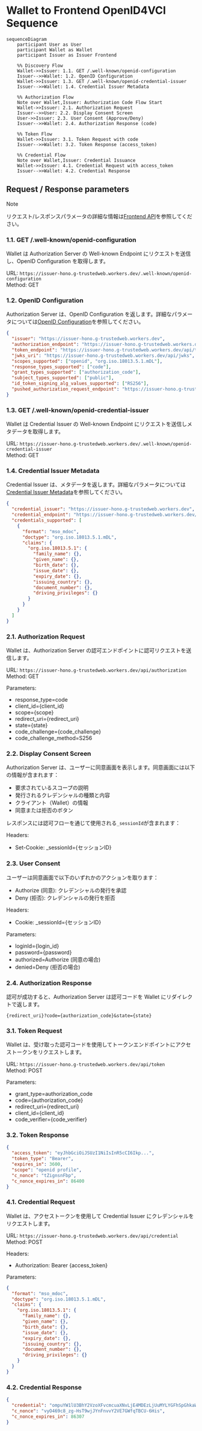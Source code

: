 # Wallet to Frontend OpenID4VCI Sequence

```mermaid
sequenceDiagram
    participant User as User
    participant Wallet as Wallet
    participant Issuer as Issuer Frontend

    %% Discovery Flow
    Wallet->>Issuer: 1.1. GET /.well-known/openid-configuration
    Issuer-->>Wallet: 1.2. OpenID Configuration
    Wallet->>Issuer: 1.3. GET /.well-known/openid-credential-issuer
    Issuer-->>Wallet: 1.4. Credential Issuer Metadata

    %% Authorization Flow
    Note over Wallet,Issuer: Authorization Code Flow Start
    Wallet->>Issuer: 2.1. Authorization Request
    Issuer-->>User: 2.2. Display Consent Screen
    User->>Issuer: 2.3. User Consent (Approve/Deny)
    Issuer-->>Wallet: 2.4. Authorization Response (code)

    %% Token Flow
    Wallet->>Issuer: 3.1. Token Request with code
    Issuer-->>Wallet: 3.2. Token Response (access_token)

    %% Credential Flow
    Note over Wallet,Issuer: Credential Issuance
    Wallet->>Issuer: 4.1. Credential Request with access_token
    Issuer-->>Wallet: 4.2. Credential Response
```

## Request / Response parameters

> [!NOTE]
> リクエスト/レスポンスパラメータの詳細な情報は[Frontend API](../api/frontend/)を参照してください。

### 1.1. GET /.well-known/openid-configuration

Wallet は Authorization Server の Well-known Endpoint にリクエストを送信し、OpenID Configuration を取得します。

URL: `https://issuer-hono.g-trustedweb.workers.dev/.well-known/openid-configuration`  
Method: GET

### 1.2. OpenID Configuration

Authorization Server は、OpenID Configuration を返します。詳細なパラメータについては[OpenID Configuration](https://openid.net/specs/openid-connect-discovery-1_0.html#ProviderMetadata)を参照してください。

```json
{
  "issuer": "https://issuer-hono.g-trustedweb.workers.dev",
  "authorization_endpoint": "https://issuer-hono.g-trustedweb.workers.dev/api/authorization",
  "token_endpoint": "https://issuer-hono.g-trustedweb.workers.dev/api/token",
  "jwks_uri": "https://issuer-hono.g-trustedweb.workers.dev/api/jwks",
  "scopes_supported": ["openid", "org.iso.18013.5.1.mDL"],
  "response_types_supported": ["code"],
  "grant_types_supported": ["authorization_code"],
  "subject_types_supported": ["public"],
  "id_token_signing_alg_values_supported": ["RS256"],
  "pushed_authorization_request_endpoint": "https://issuer-hono.g-trustedweb.workers.dev/api/par"
}
```

### 1.3. GET /.well-known/openid-credential-issuer

Wallet は Credential Issuer の Well-known Endpoint にリクエストを送信しメタデータを取得します。

URL: `https://issuer-hono.g-trustedweb.workers.dev/.well-known/openid-credential-issuer`  
Method: GET

### 1.4. Credential Issuer Metadata

Credential Issuer は、メタデータを返します。詳細なパラメータについては[Credential Issuer Metadata](https://openid.github.io/OpenID4VCI/openid-4-verifiable-credential-issuance-wg-draft.html#name-credential-issuer-metadata-p)を参照してください。

```json
{
  "credential_issuer": "https://issuer-hono.g-trustedweb.workers.dev",
  "credential_endpoint": "https://issuer-hono.g-trustedweb.workers.dev/api/credential",
  "credentials_supported": [
    {
      "format": "mso_mdoc",
      "doctype": "org.iso.18013.5.1.mDL",
      "claims": {
        "org.iso.18013.5.1": {
          "family_name": {},
          "given_name": {},
          "birth_date": {},
          "issue_date": {},
          "expiry_date": {},
          "issuing_country": {},
          "document_number": {},
          "driving_privileges": {}
        }
      }
    }
  ]
}
```

### 2.1. Authorization Request

Wallet は、Authorization Server の認可エンドポイントに認可リクエストを送信します。

URL: `https://issuer-hono.g-trustedweb.workers.dev/api/authorization`  
Method: GET

Parameters:

- response_type=code
- client_id={client_id}
- scope={scope}
- redirect_uri={redirect_uri}
- state={state}
- code_challenge={code_challenge}
- code_challenge_method=S256

### 2.2. Display Consent Screen

Authorization Server は、ユーザーに同意画面を表示します。同意画面には以下の情報が含まれます：

- 要求されているスコープの説明
- 発行されるクレデンシャルの種類と内容
- クライアント（Wallet）の情報
- 同意または拒否のボタン

レスポンスには認可フローを通じて使用される`_sessionId`が含まれます：

Headers:
- Set-Cookie: _sessionId={セッションID}

### 2.3. User Consent

ユーザーは同意画面で以下のいずれかのアクションを取ります：

- Authorize (同意): クレデンシャルの発行を承認
- Deny (拒否): クレデンシャルの発行を拒否

Headers:
- Cookie: _sessionId={セッションID}

Parameters:
- loginId={login_id}
- password={password}
- authorized=Authorize (同意の場合)
- denied=Deny (拒否の場合)

### 2.4. Authorization Response

認可が成功すると、Authorization Server は認可コードを Wallet にリダイレクトで返します。

```
{redirect_uri}?code={authorization_code}&state={state}
```

### 3.1. Token Request

Wallet は、受け取った認可コードを使用してトークンエンドポイントにアクセストークンをリクエストします。

URL: `https://issuer-hono.g-trustedweb.workers.dev/api/token`  
Method: POST

Parameters:

- grant_type=authorization_code
- code={authorization_code}
- redirect_uri={redirect_uri}
- client_id={client_id}
- code_verifier={code_verifier}

### 3.2. Token Response

```json
{
  "access_token": "eyJhbGciOiJSUzI1NiIsInR5cCI6Ikp...",
  "token_type": "Bearer",
  "expires_in": 3600,
  "scope": "openid profile",
  "c_nonce": "tZignsnFbp",
  "c_nonce_expires_in": 86400
}
```

### 4.1. Credential Request

Wallet は、アクセストークンを使用して Credential Issuer にクレデンシャルをリクエストします。

URL: `https://issuer-hono.g-trustedweb.workers.dev/api/credential`  
Method: POST

Headers:

- Authorization: Bearer {access_token}

Parameters:

```json
{
  "format": "mso_mdoc",
  "doctype": "org.iso.18013.5.1.mDL",
  "claims": {
    "org.iso.18013.5.1": {
      "family_name": {},
      "given_name": {},
      "birth_date": {},
      "issue_date": {},
      "expiry_date": {},
      "issuing_country": {},
      "document_number": {},
      "driving_privileges": {}
    }
  }
}
```

### 4.2. Credential Response

```json
{
  "credential": "ompuYW1lU3BhY2VzoXFvcmcuaXNvLjE4MDEzLjUuMYLYGFhSpGhkaWdlc3RJRAFmcmFuZG...",
  "c_nonce": "vyO469c8_zg-HsT9wjJYnFnvvY2VE7GWfqTBCU-6His",
  "c_nonce_expires_in": 86307
}
```
